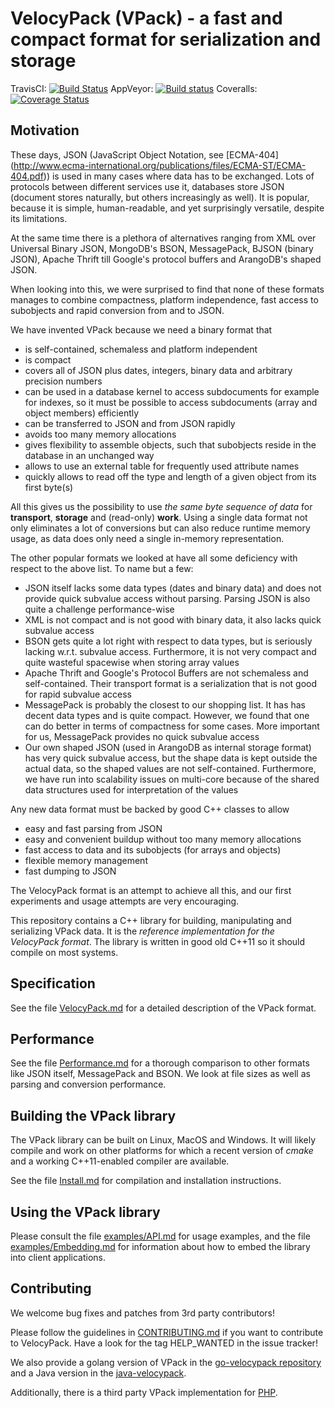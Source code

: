 VelocyPack (VPack) - a fast and compact format for serialization and storage
============================================================================

TravisCI: [![Build Status](https://secure.travis-ci.org/arangodb/velocypack.png?branch=master)](http://travis-ci.org/arangodb/velocypack)   AppVeyor: [![Build status](https://ci.appveyor.com/api/projects/status/pkbl4t7vey88bqud?svg=true)](https://ci.appveyor.com/project/jsteemann/velocypack)   Coveralls: [![Coverage Status](https://coveralls.io/repos/arangodb/velocypack/badge.svg?branch=master&service=github)](https://coveralls.io/github/arangodb/velocypack?branch=master)

Motivation
----------

These days, JSON (JavaScript Object Notation, see [ECMA-404]
(http://www.ecma-international.org/publications/files/ECMA-ST/ECMA-404.pdf))
is used in many cases where data has to be exchanged.
Lots of protocols between different services use it, databases store
JSON (document stores naturally, but others increasingly as well). It
is popular, because it is simple, human-readable, and yet surprisingly
versatile, despite its limitations.

At the same time there is a plethora of alternatives ranging from XML
over Universal Binary JSON, MongoDB's BSON, MessagePack, BJSON (binary
JSON), Apache Thrift till Google's protocol buffers and ArangoDB's
shaped JSON.

When looking into this, we were surprised to find that none of these
formats manages to combine compactness, platform independence, fast
access to subobjects and rapid conversion from and to JSON.

We have invented VPack because we need a binary format that

  - is self-contained, schemaless and platform independent
  - is compact
  - covers all of JSON plus dates, integers, binary data and arbitrary
    precision numbers
  - can be used in a database kernel to access subdocuments for
    example for indexes, so it must be possible to access subdocuments
    (array and object members) efficiently
  - can be transferred to JSON and from JSON rapidly
  - avoids too many memory allocations
  - gives flexibility to assemble objects, such that subobjects reside
    in the database in an unchanged way
  - allows to use an external table for frequently used attribute names
  - quickly allows to read off the type and length of a given object
    from its first byte(s)

All this gives us the possibility to use *the same byte sequence of
data* for **transport**, **storage** and (read-only) **work**. Using a
single data format not only eliminates a lot of conversions but can 
also reduce runtime memory usage, as data does only need a single 
in-memory representation.

The other popular formats we looked at have all some deficiency with
respect to the above list. To name but a few:

  - JSON itself lacks some data types (dates and binary data) and does
    not provide quick subvalue access without parsing. Parsing JSON is
    also quite a challenge performance-wise
  - XML is not compact and is not good with binary data, it also lacks
    quick subvalue access
  - BSON gets quite a lot right with respect to data types, but is 
    seriously lacking w.r.t. subvalue access. Furthermore, it is not
    very compact and quite wasteful spacewise when storing array values
  - Apache Thrift and Google's Protocol Buffers are not schemaless and 
    self-contained. Their transport format is a serialization that is
    not good for rapid subvalue access
  - MessagePack is probably the closest to our shopping list. It has
    has decent data types and is quite compact. However, we found that 
    one can do better in terms of compactness for some cases. More
    important for us, MessagePack provides no quick subvalue access
  - Our own shaped JSON (used in ArangoDB as internal storage format)
    has very quick subvalue access, but the shape data is kept outside
    the actual data, so the shaped values are not self-contained.
    Furthermore, we have run into scalability issues on multi-core
    because of the shared data structures used for interpretation of
    the values

Any new data format must be backed by good C++ classes to allow

  - easy and fast parsing from JSON
  - easy and convenient buildup without too many memory allocations
  - fast access to data and its subobjects (for arrays and objects)
  - flexible memory management
  - fast dumping to JSON

The VelocyPack format is an attempt to achieve all this, and our first
experiments and usage attempts are very encouraging.

This repository contains a C++ library for building, manipulating and
serializing VPack data. It is the *reference implementation for the 
VelocyPack format*. The library is written in good old C++11 so it
should compile on most systems.


Specification
-------------

See the file [VelocyPack.md](VelocyPack.md) for a detailed description of
the VPack format.


Performance
-----------

See the file [Performance.md](Performance.md) for a thorough comparison
to other formats like JSON itself, MessagePack and BSON. We look at file
sizes as well as parsing and conversion performance.


Building the VPack library
--------------------------

The VPack library can be built on Linux, MacOS and Windows. It will likely
compile and work on other platforms for which a recent version of *cmake* and
a working C++11-enabled compiler are available.

See the file [Install.md](Install.md) for compilation and installation
instructions.


Using the VPack library
-----------------------

Please consult the file [examples/API.md](examples/API.md) for usage examples, 
and the file [examples/Embedding.md](examples/Embedding.md) for information
about how to embed the library into client applications.


Contributing
------------

We welcome bug fixes and patches from 3rd party contributors!

Please follow the guidelines in [CONTRIBUTING.md](CONTRIBUTING.md) if you want 
to contribute to VelocyPack. Have a look for the tag HELP_WANTED in the issue
tracker!

We also provide a golang version of VPack in the 
[go-velocypack repository](https://github.com/arangodb/go-velocypack) and a
Java version in the [java-velocypack](https://github.com/arangodb/java-velocypack).

Additionally, there is a third party VPack implementation for 
[PHP](https://github.com/martin-schilling/php-velocypack).
